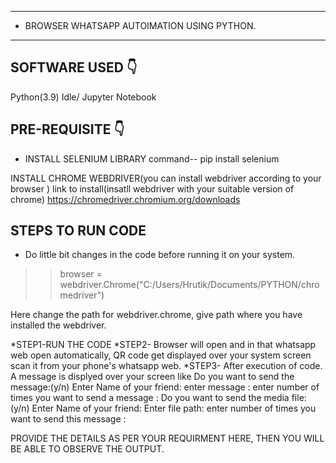 *********************************************
* BROWSER WHATSAPP AUTOIMATION USING PYTHON.
********************************************* 

## SOFTWARE USED 👇
Python(3.9) Idle/ Jupyter Notebook

## PRE-REQUISITE 👇
* INSTALL SELENIUM LIBRARY
command-- pip install selenium

INSTALL CHROME WEBDRIVER(you can install webdriver according to your browser )
link to install(insatll webdriver with your suitable version of chrome)
https://chromedriver.chromium.org/downloads

## STEPS TO RUN CODE
* Do little bit changes in the code before running it on your system.
>>browser = webdriver.Chrome("C:/Users/Hrutik/Documents/PYTHON/chromedriver")

Here change the path for webdriver.chrome, give path where you have installed the webdriver.

*STEP1-RUN THE CODE
*STEP2- Browser will open and in that whatsapp web open automatically, QR code get displayed over your system screen scan it from your phone's whatsapp web.
*STEP3- After execution of code. A message is displyed over your screen like 
Do you want to send the message:(y/n) 
Enter Name of your friend:
enter message : 
enter number of times you want to send a message : 
Do you want to send the media file: (y/n) 
Enter Name of your friend: 
Enter file path: 
enter number of times you want to send this message : 

PROVIDE THE DETAILS AS PER YOUR REQUIRMENT HERE, THEN YOU WILL BE ABLE TO OBSERVE THE OUTPUT.



